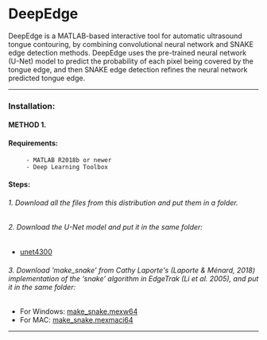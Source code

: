 # DeepEdge
DeepEdge is a MATLAB-based interactive tool for automatic ultrasound tongue contouring, by combining convolutional neural network and SNAKE edge detection methods. DeepEdge uses the pre-trained neural network (U-Net) model to predict the probability of each pixel being covered by the tongue edge, and then SNAKE edge detection refines the neural network predicted tongue edge. 

------------------------------------------
### Installation: 
####   METHOD 1. 
####     Requirements:
         - MATLAB R2018b or newer
         - Deep Learning Toolbox
####     Steps:
######      1. Download all the files from this distribution and put them in a folder. 
######      2. Download the U-Net model and put it in the same folder: 
- [unet4300](https://yaleedu-my.sharepoint.com/:u:/g/personal/wei-rong_chen_yale_edu/EXsijdmwl8hDuP1vKsbHdoIB3hXRq5fJNBa80H9BsyK_TA?e=ILS8Ko)
######      3. Download 'make_snake' from Cathy Laporte's (Laporte & Ménard, 2018) implementation of the ‘snake’ algorithm in EdgeTrak (Li et al. 2005), and put it in the same folder:
- For Windows: [make_snake.mexw64](https://github.com/cathylaporte/SLURP/blob/master/make_snake.mexw64) 
- For MAC: [make_snake.mexmaci64](https://github.com/cathylaporte/SLURP/blob/master/make_snake.mexmaci64)
------------------------------------------

